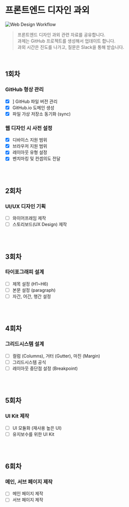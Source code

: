 # 프론트엔드 디자인 과외
![Web Design Workflow](https://i.imgur.com/Qh7nkfG.png)
> 프론트엔드 디자인 과외 관련 자료를 공유합니다. <br>
> 과제는 GitHub 프로젝트를 생성해서 업데이트 합니다. <br>
> 과외 시간은 진도를 나가고, 질문은 Slack을 통해 받습니다.

<br>

## 1회차

### GitHub 형상 관리
- [x] ] GitHub 파일 버전 관리
- [x] GitHub.io 도메인 생성
- [x] 파일 가상 저장소 동기화 (sync)

### 웹 디자인 시 사전 설정
- [x] 디바이스 지원 범위
- [x] 브라우저 지원 범위
- [x] 레이아웃 유형 설정
- [x] 벤치마킹 및 컨셉의도 전달

<br>
<br>

## 2회차

### UI/UX 디자인 기획
- [ ] 와이어프래임 제작
- [ ] 스토리보드(UX Design) 제작

<br>
<br>

## 3회차

### 타이포그래피 설계
- [ ] 제목 설정 (H1~H6)
- [ ] 본문 설정 (paragraph)
- [ ] 자간, 어간, 행간 설정

<br>
<br>

## 4회차

### 그리드시스템 설계
- [ ] 컬럼 (Columns), 거터 (Gutter), 마진 (Margin)
- [ ] 그리드시스템 공식
- [ ] 레이아웃 중단점 설정 (Breakpoint)

<br>
<br>

## 5회차

### UI Kit 제작
- [ ] UI 모듈화 (재사용 높은 UI)
- [ ] 유지보수를 위한 UI Kit

<br>
<br>

## 6회차

### 메인, 서브 페이지 제작
- [ ] 메인 페이지 제작
- [ ] 서브 페이지 제작
